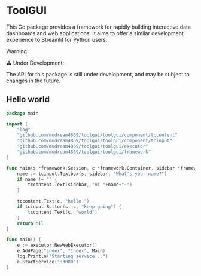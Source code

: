 # ToolGUI

This Go package provides a framework for rapidly building interactive data
dashboards and web applications. It aims to offer a similar development
experience to Streamlit for Python users.

> [!WARNING]
> ⚠️ Under Development:
> 
> The API for this package is still under development,
> and may be subject to changes in the future.

## Hello world

```go
package main

import (
	"log"
	"github.com/mudream4869/toolgui/toolgui/component/tccontent"
	"github.com/mudream4869/toolgui/toolgui/component/tcinput"
	"github.com/mudream4869/toolgui/toolgui/executor"
	"github.com/mudream4869/toolgui/toolgui/framework"
)

func Main(s *framework.Session, c *framework.Container, sidebar *framework.Container) error {
	name := tcinput.Textbox(s, sidebar, "What's your name?")
	if name != "" {
		tccontent.Text(sidebar, "Hi "+name+"~")
	}

	tccontent.Text(c, "hello ")
	if tcinput.Button(s, c, "keep going") {
		tccontent.Text(c, "world")
	}
	return nil
}

func main() {
	e := executor.NewWebExecutor()
	e.AddPage("index", "Index", Main)
	log.Println("Starting service...")
	e.StartService(":3000")
}
```
